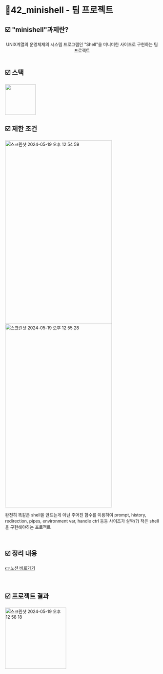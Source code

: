 # 📜42_minishell - 팀 프로젝트


##  ☑️ "minishell"과제란?
<div align="center">
  UNIX계열의 운영체제의 시스템 프로그램인 "Shell"을 미니미한 사이즈로 구현하는 팀 프로젝트
</div>

<br />

##  ☑️ 스택

<img src="https://github.com/exceed96/Personal_42Libft/assets/90549959/5c7c2c98-78af-4d14-96da-dcc8a8b9270b" width="100" height="100" />


<br />

##  ☑️ 제한 조건
<div style="flex">
<img width="350" height="600" alt="스크린샷 2024-05-19 오후 12 54 59" src="https://github.com/exceed96/Team_42MiniShell/assets/90549959/5337b7ce-6551-43b2-9e4c-bc456c2586fa">
<img width="350" height="600" alt="스크린샷 2024-05-19 오후 12 55 28" src="https://github.com/exceed96/Team_42MiniShell/assets/90549959/93568643-ccb5-4eef-8c4b-9d3bc31c0f3f">
</div>

완전히 똑같은 shell을 만드는게 아닌 주어진 함수를 이용하여 prompt, history, redirection, pipes, environment var, handle ctrl 등등 사이즈가 살짝(?) 작은 shell을 구현해야하는 프로젝트

<br />

## ☑️ 정리 내용

[👉노션 바로가기](https://www.notion.so/minishell-8a25afe882d747dd8a7cc4dbc3856ad2?pvs=4)

<br />

## ☑️ 프로젝트 결과
<img width="200" alt="스크린샷 2024-05-19 오후 12 58 18" src="https://github.com/exceed96/Team_42MiniShell/assets/90549959/8d2c349f-61d0-4496-b348-18f79a324054">

